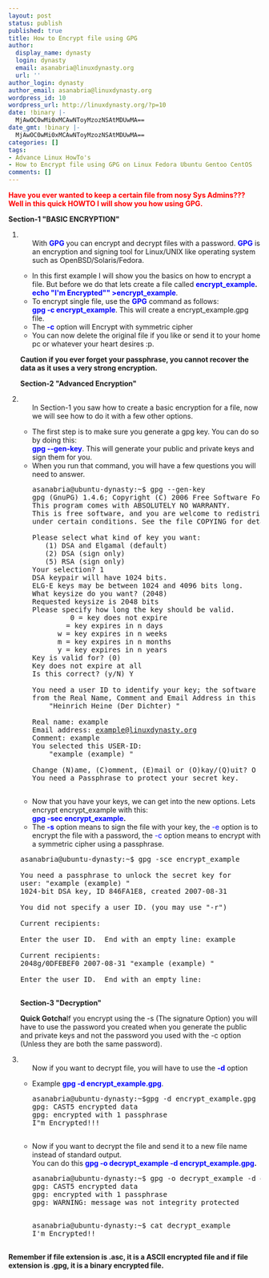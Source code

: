 ```yaml
---
layout: post
status: publish
published: true
title: How to Encrypt file using GPG
author:
  display_name: dynasty
  login: dynasty
  email: asanabria@linuxdynasty.org
  url: ''
author_login: dynasty
author_email: asanabria@linuxdynasty.org
wordpress_id: 10
wordpress_url: http://linuxdynasty.org/?p=10
date: !binary |-
  MjAwOC0wMi0xMCAwNToyMzozNSAtMDUwMA==
date_gmt: !binary |-
  MjAwOC0wMi0xMCAwNToyMzozNSAtMDUwMA==
categories: []
tags:
- Advance Linux HowTo's
- How to Encrypt file using GPG on Linux Fedora Ubuntu Gentoo CentOS
comments: []
---
```

<p><strong><span style="color: red">Have you ever wanted to keep a certain file from nosy Sys Admins??? Well in this quick HOWTO I will show you how using GPG.</span></strong></p>
<p> <strong>Section-1 &quot;BASIC ENCRYPTION&quot;</strong></p>
<ol>
<li>
<ul>
With <strong><span style="color: blue">GPG</span></strong> you can encrypt and decrypt files with a password. <strong><span style="color: blue">GPG</span></strong> is an encryption and signing tool for Linux/UNIX like operating system such as OpenBSD/Solaris/Fedora.</p>
<li>In this first example I will show you the basics on how to encrypt a file. But before we do that lets create a file called <strong><span style="color: blue">encrypt_example</span>.<br />
<span style="color: blue">echo &quot;I'm  Encrypted&quot;&quot; &gt;encrypt_example</span></strong>. </li>
<li>To encrypt single file, use the <strong><span style="color: blue">GPG</span></strong> command as follows:<br />
<strong><span style="color: blue">gpg -c encrypt_example</span></strong>. This will create a encrypt_example.gpg file. </li>
<li>The <strong><span style="color: blue">-c</span></strong> option will Encrypt with symmetric cipher </li>
<li>You can now delete the original file if you like or send it to your home pc or whatever your heart desires :p.</li>
</ul>
<p><strong>Caution if you ever forget your passphrase, you cannot recover the data as it uses a very strong encryption.</strong></p>
<p> <strong>Section-2 &quot;Advanced Encryption&quot;</strong></p>
</li>
<li>
<ul>
In Section-1 you saw how to create a basic encryption for a file, now we will see how to do it with a few other options.</p>
<li>The first step is to make sure you generate a gpg key. You can do so by doing this:<br />
<strong><span style="color: blue">gpg --gen-key</span></strong>. This will generate your public and private keys and sign them for you. </li>
<li>When you run that command, you will have a few questions you will need to answer.
<pre>asanabria@ubuntu-dynasty:~$ gpg --gen-key<br />gpg (GnuPG) 1.4.6; Copyright (C) 2006 Free Software Foundation, Inc.<br />This program comes with ABSOLUTELY NO WARRANTY.<br />This is free software, and you are welcome to redistribute it<br />under certain conditions. See the file COPYING for details.<br /><br />Please select what kind of key you want:<br />   (1) DSA and Elgamal (default)<br />   (2) DSA (sign only)<br />   (5) RSA (sign only)<br />Your selection? 1<br />DSA keypair will have 1024 bits.<br />ELG-E keys may be between 1024 and 4096 bits long.<br />What keysize do you want? (2048) <br />Requested keysize is 2048 bits<br />Please specify how long the key should be valid.<br />         0 = key does not expire<br />        = key expires in n days<br />      w = key expires in n weeks<br />      m = key expires in n months<br />      y = key expires in n years<br />Key is valid for? (0) <br />Key does not expire at all<br />Is this correct? (y/N) Y<br /><br />You need a user ID to identify your key; the software constructs the user ID<br />from the Real Name, Comment and Email Address in this form:<br />    &quot;Heinrich Heine (Der Dichter) &quot;<br /><br />Real name: example<br />Email address: <a href="mailto:example@linuxdynasty.org">example@linuxdynasty.org</a><br />Comment: example<br />You selected this USER-ID:<br />    &quot;example (example) &quot;<br /><br />Change (N)ame, (C)omment, (E)mail or (O)kay/(Q)uit? O<br />You need a Passphrase to protect your secret key.<br /> </pre>
</li>
<li>Now that you have your keys, we can get into the new options. Lets encrypt encrypt_example with this:<br />
<strong><span style="color: blue">gpg -sec encrypt_example</span>.</strong> </li>
<li>The <strong><span style="color: blue">-s</span></strong> option means to sign the file with your key, the <span style="color: blue">-e</span> option is to encrypt the file with a password, the <span style="color: blue">-c</span> option means to encrypt with a symmetric cipher using a passphrase.</li>
</ul>
<pre>asanabria@ubuntu-dynasty:~$ gpg -sce encrypt_example<br />                   <br />You need a passphrase to unlock the secret key for<br />user: &quot;example (example) &quot;<br />1024-bit DSA key, ID 846FA1E8, created 2007-08-31<br /><br />You did not specify a user ID. (you may use &quot;-r&quot;)<br /><br />Current recipients:<br /><br />Enter the user ID.  End with an empty line: example<br /><br />Current recipients:<br />2048g/0DFEBEF0 2007-08-31 &quot;example (example) &quot;<br /><br />Enter the user ID.  End with an empty line:<br /> </pre>
<p> <strong>Section-3 &quot;Decryption&quot;</strong></p>
<p> <strong>Quick Gotcha</strong>If you encrypt using the -s (The signature Option) you will have to use the password you created when you generate the public and private keys and not the password you used with the -c option (Unless they are both the same password).</p>
</li>
<li>
<ul>
Now if you want to decrypt file, you will have to use the <strong><span style="color: blue">-d</span></strong> option</p>
<li>Example <strong><span style="color: blue">gpg -d encrypt_example.gpg</span></strong>.
<pre>asanabria@ubuntu-dynasty:~$gpg -d encrypt_example.gpg <br />gpg: CAST5 encrypted data<br />gpg: encrypted with 1 passphrase<br />I&quot;m Encrypted!!!<br />  </pre>
</li>
<li>Now if you want to decrypt the file and send it to a new file name instead of standard output.<br />
You can do this <strong><span style="color: blue">gpg -o decrypt_example -d encrypt_example.gpg</span>. </strong></p>
<pre>asanabria@ubuntu-dynasty:~$ gpg -o decrypt_example -d encrypt_example.gpg <br />gpg: CAST5 encrypted data<br />gpg: encrypted with 1 passphrase<br />gpg: WARNING: message was not integrity protected<br />  </pre>
<pre>asanabria@ubuntu-dynasty:~$ cat decrypt_example <br />I'm Encrypted!!<br />  </pre>
</li>
</ul>
</li>
</ol>
<p><strong>Remember if file extension is .asc, it is a ASCII encrypted file and if file extension is .gpg, it is a binary encrypted file.</strong></p>
